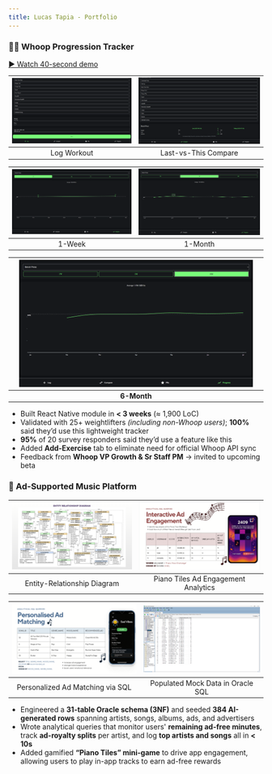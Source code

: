 ```yaml
---
title: Lucas Tapia - Portfolio
---
```


### 🏋️‍♂️ Whoop Progression Tracker  
[▶ Watch 40-second demo](https://www.youtube.com/watch?v=nXn7U-w8vI4)

| <img src="images/tracker-log.png" width="600" alt="Log Workout"> | <img src="images/tracker-compare.png" width="600" alt="Last-vs-This Compare"> |
|:--:|:--:|
| Log Workout | Last-vs-This Compare |

| <img src="images/tracker-1week.png" width="600" alt="1-Week Progress"> | <img src="images/tracker-1month.png" width="600" alt="1-Month Progress"> |
|:--:|:--:|
| 1-Week | 1-Month |

|   | ![](images/tracker-6month.png) |   |
|:-:|:--------------------------------------------:|:-:|
|   | **6-Month**                          |   |

</div>



- Built React Native module in **< 3 weeks** (≈ 1,900 LoC)  
- Validated with 25+ weightlifters _(including non-Whoop users)_; **100%** said they’d use this lightweight tracker  
- **95%** of 20 survey responders said they’d use a feature like this  
- Added **Add-Exercise** tab to eliminate need for official Whoop API sync  
- Feedback from **Whoop VP Growth & Sr Staff PM** → invited to upcoming beta

### 🎵 Ad-Supported Music Platform

| ![](images/erd.png) | ![](images/ad-engagement.png) |
|:--:|:--:|
| Entity-Relationship Diagram | Piano Tiles Ad Engagement Analytics |

| ![](images/personalized-ads.png) | ![](images/user-data.png) |
|:--:|:--:|
| Personalized Ad Matching via SQL | Populated Mock Data in Oracle SQL |

- Engineered a **31-table Oracle schema (3NF)** and seeded **384 AI-generated rows** spanning artists, songs, albums, ads, and advertisers
- Wrote analytical queries that monitor users' **remaining ad-free minutes**, track **ad-royalty splits** per artist, and log **top artists and songs** all in **< 10s**
- Added gamified **“Piano Tiles” mini-game** to drive app engagement, allowing users to play in-app tracks to earn ad-free rewards

